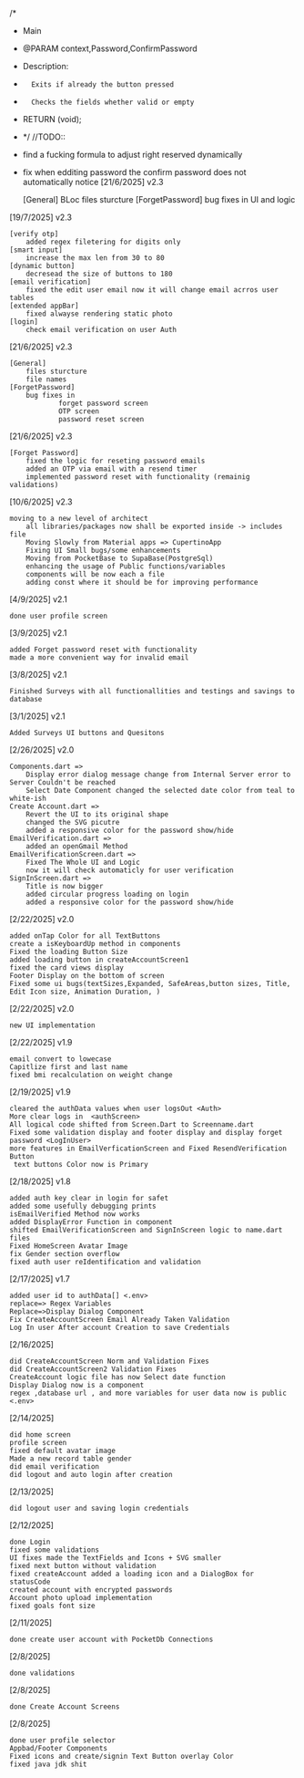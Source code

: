 /*
*   Main
*   @PARAM context,Password,ConfirmPassword
*   Description:
*       Exits if already the button pressed
*       Checks the fields whether valid or empty
*   RETURN (void);
* */
//TODO::
* find a fucking formula to adjust right reserved dynamically
* fix when edditing password the confirm password does not automatically notice
[21/6/2025] v2.3
    
    [General]
        BLoc files sturcture
    [ForgetPassword]
        bug fixes in UI and logic 


[19/7/2025] v2.3
    
    [verify otp]
        added regex filetering for digits only
    [smart input]
        increase the max len from 30 to 80
    [dynamic button]
        decresead the size of buttons to 180
    [email verification]
        fixed the edit user email now it will change email acrros user tables
    [extended appBar]
        fixed alwayse rendering static photo
    [login]
        check email verification on user Auth

[21/6/2025] v2.3
    
    [General]
        files sturcture
        file names
    [ForgetPassword]
        bug fixes in 
                forget password screen
                OTP screen
                password reset screen
    
[21/6/2025] v2.3
    
    [Forget Password]
        fixed the logic for reseting password emails
        added an OTP via email with a resend timer
        implemented password reset with functionality (remainig validations)

[10/6/2025] v2.3

    moving to a new level of architect
        all libraries/packages now shall be exported inside -> includes file
        Moving Slowly from Material apps => CupertinoApp
        Fixing UI Small bugs/some enhancements
        Moving from PocketBase to SupaBase(PostgreSql)
        enhancing the usage of Public functions/variables
        components will be now each a file
        adding const where it should be for improving performance

[4/9/2025] v2.1
    
    done user profile screen

[3/9/2025] v2.1
    
    added Forget password reset with functionality
    made a more convenient way for invalid email

[3/8/2025] v2.1
    
    Finished Surveys with all functionallities and testings and savings to database

[3/1/2025] v2.1

    Added Surveys UI buttons and Quesitons

[2/26/2025] v2.0

    Components.dart => 
        Display error dialog message change from Internal Server error to Server Couldn't be reached
        Select Date Component changed the selected date color from teal to white-ish
    Create Account.dart => 
        Revert the UI to its original shape
        changed the SVG picutre
        added a responsive color for the password show/hide
    EmailVerification.dart =>
        added an openGmail Method
    EmailVerificationScreen.dart =>
        Fixed The Whole UI and Logic
        now it will check automaticly for user verification
    SignInScreen.dart =>
        Title is now bigger
        added circular progress loading on login
        added a responsive color for the password show/hide

[2/22/2025] v2.0

    added onTap Color for all TextButtons
    create a isKeyboardUp method in components
    Fixed the loading Button Size
    added loading button in createAccountScreen1
    fixed the card views display
    Footer Display on the bottom of screen
    Fixed some ui bugs(textSizes,Expanded, SafeAreas,button sizes, Title, Edit Icon size, Animation Duration, )
    

[2/22/2025] v2.0

    new UI implementation


[2/22/2025] v1.9

    email convert to lowecase
    Capitlize first and last name
    fixed bmi recalculation on weight change

[2/19/2025] v1.9
        
    cleared the authData values when user logsOut <Auth>
    More clear logs in  <authScreen> 
    All logical code shifted from Screen.Dart to Screenname.dart
    Fixed some validation display and footer display and display forget password <LogInUser>
    more features in EmailVerficationScreen and Fixed ResendVerification Button
     text buttons Color now is Primary

[2/18/2025] v1.8

    added auth key clear in login for safet
    added some usefully debugging prints
    isEmailVerified Method now works
    added DisplayError Function in component
    shifted EmailVerificationScreen and SignInScreen logic to name.dart files
    Fixed HomeScreen Avatar Image
    fix Gender section overflow
    fixed auth user reIdentification and validation

[2/17/2025] v1.7

    added user id to authData[] <.env>
    replace=> Regex Variables
    Replace=>Display Dialog Component
    Fix CreateAccountScreen Email Already Taken Validation
    Log In user After account Creation to save Credentials

[2/16/2025]

    did CreateAccountScreen Norm and Validation Fixes
    did CreateAccountScreen2 Validation Fixes
    CreateAccount logic file has now Select date function
    Display Dialog now is a component
    regex ,database url , and more variables for user data now is public <.env>

[2/14/2025]

    did home screen 
    profile screen 
    fixed default avatar image
    Made a new record table gender
    did email verification
    did logout and auto login after creation

[2/13/2025]

    did logout user and saving login credentials

[2/12/2025]

    done Login
    fixed some validations 
    UI fixes made the TextFields and Icons + SVG smaller
    fixed next button without validation
    fixed createAccount added a loading icon and a DialogBox for statusCode
    created account with encrypted passwords
    Account photo upload implementation 
    fixed goals font size

[2/11/2025]

    done create user account with PocketDb Connections 

[2/8/2025]

    done validations

[2/8/2025]

    done Create Account Screens

[2/8/2025]

    done user profile selector
    Appbad/Footer Components
    Fixed icons and create/signin Text Button overlay Color
    fixed java jdk shit